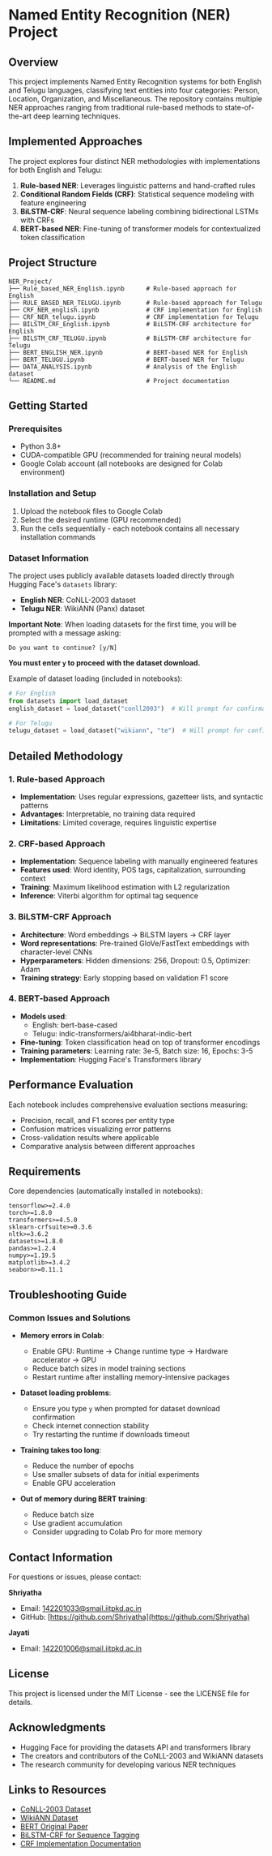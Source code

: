 # Named Entity Recognition (NER) Project

## Overview

This project implements Named Entity Recognition systems for both English and Telugu languages, classifying text entities into four categories: Person, Location, Organization, and Miscellaneous. The repository contains multiple NER approaches ranging from traditional rule-based methods to state-of-the-art deep learning techniques.

## Implemented Approaches

The project explores four distinct NER methodologies with implementations for both English and Telugu:

1. **Rule-based NER**: Leverages linguistic patterns and hand-crafted rules
2. **Conditional Random Fields (CRF)**: Statistical sequence modeling with feature engineering
3. **BiLSTM-CRF**: Neural sequence labeling combining bidirectional LSTMs with CRFs
4. **BERT-based NER**: Fine-tuning of transformer models for contextualized token classification

## Project Structure

```
NER_Project/
├── Rule_based_NER_English.ipynb      # Rule-based approach for English
├── RULE_BASED_NER_TELUGU.ipynb       # Rule-based approach for Telugu
├── CRF_NER_english.ipynb             # CRF implementation for English
├── CRF_NER_telugu.ipynb              # CRF implementation for Telugu
├── BILSTM_CRF_English.ipynb          # BiLSTM-CRF architecture for English
├── BILSTM_CRF_TELUGU.ipynb           # BiLSTM-CRF architecture for Telugu
├── BERT_ENGLISH_NER.ipynb            # BERT-based NER for English
├── BERT_TELUGU.ipynb                 # BERT-based NER for Telugu
├── DATA_ANALYSIS.ipynb               # Analysis of the English dataset
└── README.md                         # Project documentation
```

## Getting Started

### Prerequisites

- Python 3.8+
- CUDA-compatible GPU (recommended for training neural models)
- Google Colab account (all notebooks are designed for Colab environment)

### Installation and Setup

1. Upload the notebook files to Google Colab
2. Select the desired runtime (GPU recommended)
3. Run the cells sequentially - each notebook contains all necessary installation commands

### Dataset Information

The project uses publicly available datasets loaded directly through Hugging Face's `datasets` library:

- **English NER**: CoNLL-2003 dataset
- **Telugu NER**: WikiANN (Panx) dataset

**Important Note**: When loading datasets for the first time, you will be prompted with a message asking:
```
Do you want to continue? [y/N]
```
**You must enter `y` to proceed with the dataset download.**

Example of dataset loading (included in notebooks):
```python
# For English
from datasets import load_dataset
english_dataset = load_dataset("conll2003")  # Will prompt for confirmation

# For Telugu
telugu_dataset = load_dataset("wikiann", "te")  # Will prompt for confirmation
```

## Detailed Methodology

### 1. Rule-based Approach
- **Implementation**: Uses regular expressions, gazetteer lists, and syntactic patterns
- **Advantages**: Interpretable, no training data required
- **Limitations**: Limited coverage, requires linguistic expertise

### 2. CRF-based Approach
- **Implementation**: Sequence labeling with manually engineered features
- **Features used**: Word identity, POS tags, capitalization, surrounding context
- **Training**: Maximum likelihood estimation with L2 regularization
- **Inference**: Viterbi algorithm for optimal tag sequence

### 3. BiLSTM-CRF Approach
- **Architecture**: Word embeddings → BiLSTM layers → CRF layer
- **Word representations**: Pre-trained GloVe/FastText embeddings with character-level CNNs
- **Hyperparameters**: Hidden dimensions: 256, Dropout: 0.5, Optimizer: Adam
- **Training strategy**: Early stopping based on validation F1 score

### 4. BERT-based Approach
- **Models used**: 
  - English: bert-base-cased
  - Telugu: indic-transformers/ai4bharat-indic-bert
- **Fine-tuning**: Token classification head on top of transformer encodings
- **Training parameters**: Learning rate: 3e-5, Batch size: 16, Epochs: 3-5
- **Implementation**: Hugging Face's Transformers library

## Performance Evaluation

Each notebook includes comprehensive evaluation sections measuring:
- Precision, recall, and F1 scores per entity type
- Confusion matrices visualizing error patterns
- Cross-validation results where applicable
- Comparative analysis between different approaches

## Requirements

Core dependencies (automatically installed in notebooks):
```
tensorflow>=2.4.0
torch>=1.8.0
transformers>=4.5.0
sklearn-crfsuite>=0.3.6
nltk>=3.6.2
datasets>=1.8.0
pandas>=1.2.4
numpy>=1.19.5
matplotlib>=3.4.2
seaborn>=0.11.1
```

## Troubleshooting Guide

### Common Issues and Solutions

- **Memory errors in Colab**: 
  - Enable GPU: Runtime → Change runtime type → Hardware accelerator → GPU
  - Reduce batch sizes in model training sections
  - Restart runtime after installing memory-intensive packages

- **Dataset loading problems**:
  - Ensure you type `y` when prompted for dataset download confirmation
  - Check internet connection stability
  - Try restarting the runtime if downloads timeout

- **Training takes too long**:
  - Reduce the number of epochs
  - Use smaller subsets of data for initial experiments
  - Enable GPU acceleration

- **Out of memory during BERT training**:
  - Reduce batch size
  - Use gradient accumulation
  - Consider upgrading to Colab Pro for more memory

## Contact Information

For questions or issues, please contact:

**Shriyatha**
- Email: 142201033@smail.iitpkd.ac.in
- GitHub: [https://github.com/Shriyatha](https://github.com/Shriyatha)

**Jayati**
- Email: 142201006@smail.iitpkd.ac.in

## License

This project is licensed under the MIT License - see the LICENSE file for details.

## Acknowledgments

- Hugging Face for providing the datasets API and transformers library
- The creators and contributors of the CoNLL-2003 and WikiANN datasets
- The research community for developing various NER techniques

## Links to Resources

- [CoNLL-2003 Dataset](https://huggingface.co/datasets/conll2003)
- [WikiANN Dataset](https://huggingface.co/datasets/wikiann)
- [BERT Original Paper](https://arxiv.org/abs/1810.04805)
- [BiLSTM-CRF for Sequence Tagging](https://arxiv.org/abs/1508.01991)
- [CRF Implementation Documentation](https://sklearn-crfsuite.readthedocs.io/)
